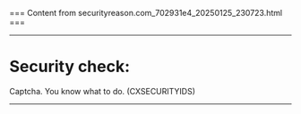 === Content from securityreason.com_702931e4_20250125_230723.html ===


---

# Security check:

Captcha. You know what to do. (CXSECURITYIDS)

---


